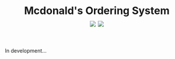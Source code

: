 <h1 align="center">Mcdonald's Ordering System</br><img src="https://badges.aleen42.com/src/cli.svg"> <img src="https://badges.aleen42.com/src/java.svg"></h1>
<br />
<p align="jusitfy">In development...
</p>